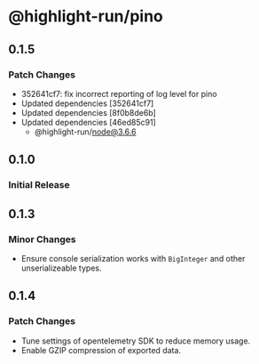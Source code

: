 # @highlight-run/pino

## 0.1.5

### Patch Changes

-   352641cf7: fix incorrect reporting of log level for pino
-   Updated dependencies [352641cf7]
-   Updated dependencies [8f0b8de6b]
-   Updated dependencies [46ed85c91]
    -   @highlight-run/node@3.6.6

## 0.1.0

### Initial Release

## 0.1.3

### Minor Changes

-   Ensure console serialization works with `BigInteger` and other unserializeable types.

## 0.1.4

### Patch Changes

-   Tune settings of opentelemetry SDK to reduce memory usage.
-   Enable GZIP compression of exported data.
